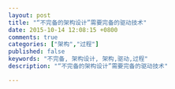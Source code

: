 ```yaml
---
layout: post
title: "“不完备的架构设计”需要完备的驱动技术"
date: 2015-10-14 12:08:15 +0800
comments: true
categories: ["架构","过程"]
published: false
keywords: "不完备, 架构设计, 架构,驱动,过程"
description: "“不完备的架构设计”需要完备的驱动技术"

---
```

